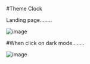 #Theme Clock 

Landing page........

![image](https://user-images.githubusercontent.com/81670997/168968224-6ae33e87-b61b-4321-8def-df209e662c27.png)

#When click on dark mode........

![image](https://user-images.githubusercontent.com/81670997/168968425-0d9376a8-5521-4a1c-90b9-91bd35d7e3af.png)

